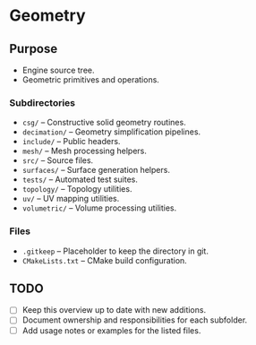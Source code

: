 # Geometry

## Purpose
- Engine source tree.
- Geometric primitives and operations.

### Subdirectories
- `csg/` – Constructive solid geometry routines.
- `decimation/` – Geometry simplification pipelines.
- `include/` – Public headers.
- `mesh/` – Mesh processing helpers.
- `src/` – Source files.
- `surfaces/` – Surface generation helpers.
- `tests/` – Automated test suites.
- `topology/` – Topology utilities.
- `uv/` – UV mapping utilities.
- `volumetric/` – Volume processing utilities.

### Files
- `.gitkeep` – Placeholder to keep the directory in git.
- `CMakeLists.txt` – CMake build configuration.

## TODO
- [ ] Keep this overview up to date with new additions.
- [ ] Document ownership and responsibilities for each subfolder.
- [ ] Add usage notes or examples for the listed files.
